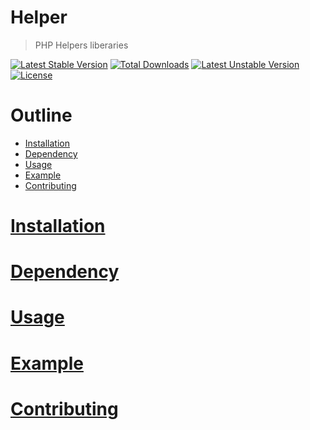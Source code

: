 Helper
===

> PHP Helpers liberaries


[![Latest Stable Version](https://poser.pugx.org/marshung/helper/v/stable)](https://packagist.org/packages/marshung/helper) [![Total Downloads](https://poser.pugx.org/marshung/helper/downloads)](https://packagist.org/packages/marshung/helper) [![Latest Unstable Version](https://poser.pugx.org/marshung/helper/v/unstable)](https://packagist.org/packages/marshung/helper) [![License](https://poser.pugx.org/marshung/helper/license)](https://packagist.org/packages/marshung/helper)

# Outline
- [Installation](#Installation)
- [Dependency](#Dependency)
- [Usage](#Usage)
- [Example](#Example)
- [Contributing](#Contributing)

# [Installation](#Outline)

# [Dependency](#Outline)

# [Usage](#Outline)

# [Example](#Outline)

# [Contributing](#Outline)